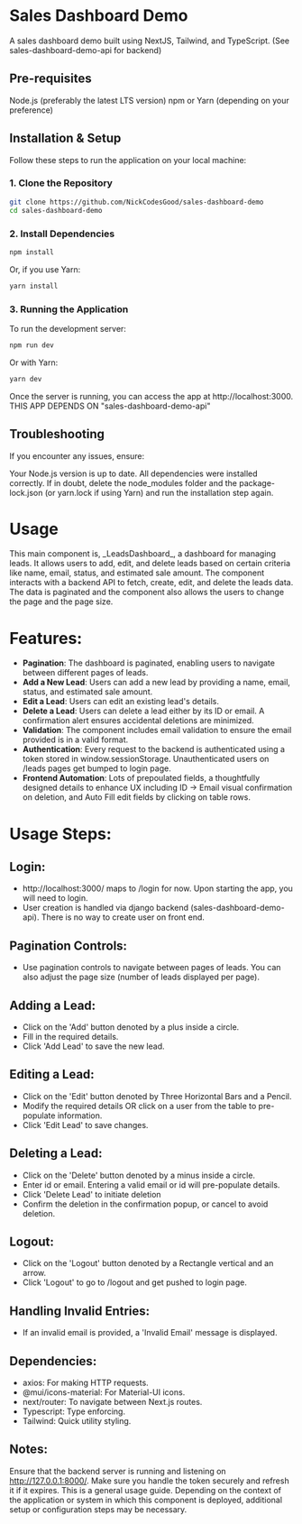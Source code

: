 # Sales Dashboard Demo

A sales dashboard demo built using NextJS, Tailwind, and TypeScript. (See sales-dashboard-demo-api for backend)

## Pre-requisites

Node.js (preferably the latest LTS version)
npm or Yarn (depending on your preference)
## Installation & Setup

Follow these steps to run the application on your local machine:

### 1. Clone the Repository

```bash
git clone https://github.com/NickCodesGood/sales-dashboard-demo
cd sales-dashboard-demo
```

### 2. Install Dependencies

```bash
npm install
```
Or, if you use Yarn:

```bash
yarn install
```

### 3. Running the Application

To run the development server:

```bash
npm run dev
```
Or with Yarn:

```bash
yarn dev
```

Once the server is running, you can access the app at http://localhost:3000.
THIS APP DEPENDS ON "sales-dashboard-demo-api"

## Troubleshooting

If you encounter any issues, ensure:

Your Node.js version is up to date.
All dependencies were installed correctly. If in doubt, delete the node_modules folder and the package-lock.json (or yarn.lock if using Yarn) and run the installation step again.

# Usage

This main component is, \_LeadsDashboard\_, a dashboard for managing leads. It allows users to add, edit, and delete leads based on certain criteria like name, email, status, and estimated sale amount. The component interacts with a backend API to fetch, create, edit, and delete the leads data. The data is paginated and the component also allows the users to change the page and the page size.

# Features:

- **Pagination**: The dashboard is paginated, enabling users to navigate between different pages of leads.
- **Add a New Lead**: Users can add a new lead by providing a name, email, status, and estimated sale amount.
- **Edit a Lead**: Users can edit an existing lead's details.
- **Delete a Lead**: Users can delete a lead either by its ID or email. A confirmation alert ensures accidental deletions are minimized.
- **Validation**: The component includes email validation to ensure the email provided is in a valid format.
- **Authentication**: Every request to the backend is authenticated using a token stored in window.sessionStorage. Unauthenticated users on /leads pages get bumped to login page.
- **Frontend Automation**: Lots of prepoulated fields, a thoughtfully designed details to enhance UX including ID -> Email visual confirmation on deletion, and Auto Fill edit fields by clicking on table rows.

# Usage Steps:

## Login:

- http://localhost:3000/ maps to /login for now. Upon starting the app, you will need to login.
- User creation is handled via django backend (sales-dashboard-demo-api). There is no way to create user on front end.


## Pagination Controls:

- Use pagination controls to navigate between pages of leads. You can also adjust the page size (number of leads displayed per page).

## Adding a Lead:

- Click on the 'Add' button denoted by a plus inside a circle.
- Fill in the required details.
- Click 'Add Lead' to save the new lead.

## Editing a Lead:

- Click on the 'Edit' button denoted by Three Horizontal Bars and a Pencil.
- Modify the required details OR click on a user from the table to pre-populate information.
- Click 'Edit Lead' to save changes.

## Deleting a Lead:

- Click on the 'Delete' button denoted by a minus inside a circle.
- Enter id or email. Entering a valid email or id will pre-populate details.
- Click 'Delete Lead' to initiate deletion
- Confirm the deletion in the confirmation popup, or cancel to avoid deletion.

## Logout:

- Click on the 'Logout' button denoted by a Rectangle vertical and an arrow.
- Click 'Logout' to go to /logout and get pushed to login page.

## Handling Invalid Entries:

- If an invalid email is provided, a 'Invalid Email' message is displayed.

## Dependencies:

- axios: For making HTTP requests.
- @mui/icons-material: For Material-UI icons.
- next/router: To navigate between Next.js routes.
- Typescript: Type enforcing.
- Tailwind: Quick utility styling.

## Notes:

Ensure that the backend server is running and listening on http://127.0.0.1:8000/.
Make sure you handle the token securely and refresh it if it expires.
This is a general usage guide. Depending on the context of the application or system in which this component is deployed, additional setup or configuration steps may be necessary.
